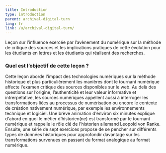 ```yaml
---
title: Introduction
type: introduction
parent: archival-digital-turn
lang: fr
link: /u/archival-digital-turn/
---
```


Leçon sur l’influence exercée par l’avènement du numérique sur la méthode de critique des sources et les implications pratiques de cette évolution pour les étudiants en lettres et les étudiants qui réalisent des recherches.

<!-- more -->

### Quel est l’objectif de cette leçon ?
<!-- section-contents -->

Cette leçon aborde l'impact des technologies numériques sur la méthode historique et plus particulièrement les manières dont le tournant numérique affecte l'examen critique des sources disponibles sur le web. Au delà des questions sur l’origine, l’authenticité et leur valeur informative et intrerpétative, les sources numériques appellent aussi à interroger les transformations liées au processus de numérisation ou encore le contexte de création nativement numérique, par exemple les environnements technique et logiciel. 
Une brève animation d'environ six minutes explique d'abord en quoi le métier d’historien(ne) est transformé par le tournant numérique et rappelle le rôle clé de l'historien allemand Leopold von Ranke. Ensuite, une série de sept exercices propose de se pencher sur différents types de données historiques pour approfondir davantage sur les transformations survenues en passant du format analogique au format numérique. 


<!--L’objectif de cette leçon est d’enseigner aux étudiants les implications de l’avènement du numérique sur la méthode d’examen critique appliquée aux sources historiques. La critique de la source revient à poser des questions sur l’origine, l’authenticité et la valeur informative et artéfactuelle de la source en question. Lorsqu’on applique cette démarche à du contenu numérique, une couche supplémentaire de changements et de transformations doit être identifiée et décrite. Cette leçon enseigne aux étudiants la différence en termes d’attribution d’une signification selon que l’on en est à la phase de création, de préservation ou de numérisation d’un artéfact. Les tâches peuvent être utilisées pour mettre ces connaissances en pratique sur différents types de données et dans divers environnements numérisés. texte mis en commentaire au 11 avril 2023 par Sofia pour être re^macé par celui qui est actif-->

<!-- section -->

